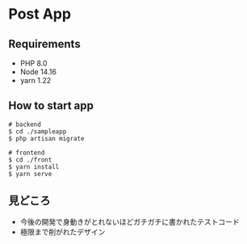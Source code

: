# Post App

## Requirements

- PHP 8.0
- Node 14.16
- yarn 1.22

## How to start app

```
# backend
$ cd ./sampleapp
$ php artisan migrate

# frontend
$ cd ./front
$ yarn install
$ yarn serve
```

## 見どころ

- 今後の開発で身動きがとれないほどガチガチに書かれたテストコード
- 極限まで削がれたデザイン
